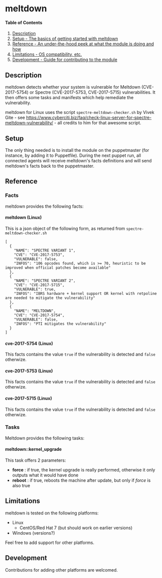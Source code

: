 
# meltdown

#### Table of Contents

1. [Description](#description)
2. [Setup - The basics of getting started with meltdown](#setup)
4. [Reference - An under-the-hood peek at what the module is doing and how](#reference)
5. [Limitations - OS compatibility, etc.](#limitations)
6. [Development - Guide for contributing to the module](#development)

## Description

meltdown detects whether your system is vulnerable for Meltdown (CVE-2017-5754) or Spectre (CVE-2017-5753, CVE-2017-5715) vulnerabilities. It then offers some tasks and manifests which help remediate the vulnerability.

meltdown for Linux uses the script ``spectre-meltdown-checker.sh`` by Vivek Gite - see https://www.cyberciti.biz/faq/check-linux-server-for-spectre-meltdown-vulnerability/ - all credits to him for that awesome script.

## Setup

The only thing needed is to install the module on the puppetmaster (for instance, by adding it to Puppetfile). During the next puppet run, all connected agents will receive meltdown's facts definitions and will send meltdown's facts back to the puppetmaster.

## Reference

### Facts

meltdown provides the following facts:

#### meltdown (Linux)

This is a json object of the following form, as returned from ``spectre-meltdown-checker.sh``
```
[
  {
    "NAME": "SPECTRE VARIANT 1",
    "CVE": "CVE-2017-5753",
    "VULNERABLE": false,
    "INFOS": "106 opcodes found, which is >= 70, heuristic to be improved when official patches become available"
  },
  {
    "NAME": "SPECTRE VARIANT 2",
    "CVE": "CVE-2017-5715",
    "VULNERABLE": true,
    "INFOS": "IBRS hardware + kernel support OR kernel with retpoline are needed to mitigate the vulnerability"
  },
  {
    "NAME": "MELTDOWN",
    "CVE": "CVE-2017-5754",
    "VULNERABLE": false,
    "INFOS": "PTI mitigates the vulnerability"
  }
]
```
#### cve-2017-5754 (Linux)

This facts contains the value `true` if the vulnerability is detected and `false` otherwize.

#### cve-2017-5753 (Linux)

This facts contains the value `true` if the vulnerability is detected and `false` otherwize.

#### cve-2017-5715 (Linux)

This facts contains the value `true` if the vulnerability is detected and `false` otherwize.

### Tasks

Meltdown provides the following tasks:

#### meltdown::kernel_upgrade

This task offers 2 parameters:

* **force**  : if true, the kernel upgrade is really performed, otherwise it only outputs what it would have done
* **reboot** : if true, reboots the machine after update, but only if *force* is also true

## Limitations

meltdown is tested on the following platforms:

* Linux
  * CentOS/Red Hat 7 (but should work on earlier versions)
* Windows (versions?)

Feel free to add support for other platforms.

## Development

Contributions for adding other platforms are welcomed.